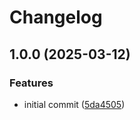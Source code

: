 # Changelog

## 1.0.0 (2025-03-12)


### Features

* initial commit ([5da4505](https://github.com/AuditeMarlow/versioning-test/commit/5da4505d087f7a8516410acdcc088cd8cd1d9bc4))
